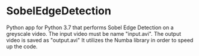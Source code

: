 # SobelEdgeDetection
Python app for Python 3.7 that performs Sobel Edge Detection on a greyscale video.
The input video must be name "input.avi". The output video is saved as "output.avi"
It utilizes the Numba library in order to speed up the code.

